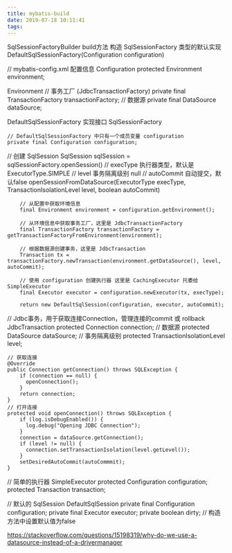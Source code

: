 ```yaml
---
title: mybatis-build
date: 2019-07-18 10:11:41
tags:
---
```

SqlSessionFactoryBuilder
    build方法
    构造 SqlSessionFactory 类型的默认实现 DefaultSqlSessionFactory(Configuration configuration)
    

// mybatis-config.xml 配置信息
Configuration
    protected Environment environment;

Environment
      // 事务工厂 (JdbcTransactionFactory)
      private final TransactionFactory transactionFactory;
      // 数据源
      private final DataSource dataSource;

DefaultSqlSessionFactory 实现接口 SqlSessionFactory
  
    // DefaultSqlSessionFactory 中只有一个成员变量 configuration
    private final Configuration configuration;    

<!-- more -->    

// 创建 SqlSession
SqlSession sqlSession = sqlSessionFactory.openSession()
    // execType 执行器类型，默认是ExecutorType.SIMPLE
    // level 事务隔离级别 null
    // autoCommit 自动提交，默认false
    openSessionFromDataSource(ExecutorType execType, TransactionIsolationLevel level, boolean autoCommit)

        // 从配置中获取环境信息
        final Environment environment = configuration.getEnvironment();

        // 从环境信息中获取事务工厂，这里是 JdbcTransactionFactory
        final TransactionFactory transactionFactory = getTransactionFactoryFromEnvironment(environment);

        // 根据数据源创建事务，这里是 JdbcTransaction
        Transaction tx = transactionFactory.newTransaction(environment.getDataSource(), level, autoCommit);

        // 使用 configuration 创建执行器 这里是 CachingExecutor 托委给 SimpleExecutor
        final Executor executor = configuration.newExecutor(tx, execType);
        
        return new DefaultSqlSession(configuration, executor, autoCommit); 


// Jdbc事务，用于获取连接Connection，管理连接的commit 或 rollback
JdbcTransaction
    protected Connection connection;
    // 数据源
    protected DataSource dataSource;
    // 事务隔离级别
    protected TransactionIsolationLevel level;        
    
    // 获取连接
    @Override
    public Connection getConnection() throws SQLException {
        if (connection == null) {
          openConnection();
        }
        return connection;
    }
    // 打开连接
    protected void openConnection() throws SQLException {
        if (log.isDebugEnabled()) {
          log.debug("Opening JDBC Connection");
        }
        connection = dataSource.getConnection();
        if (level != null) {
          connection.setTransactionIsolation(level.getLevel());
        }
        setDesiredAutoCommit(autoCommmit);
    }



// 简单的执行器
SimpleExecutor
    protected Configuration configuration;
    protected Transaction transaction;

// 默认的 SqlSession
DefaultSqlSession
    private final Configuration configuration;
    private final Executor executor;
    private boolean dirty; // 构造方法中设置默认值为false
    


    
    
    
    
    
    
    
    
    

https://stackoverflow.com/questions/15198319/why-do-we-use-a-datasource-instead-of-a-drivermanager    